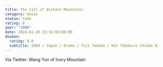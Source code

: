 ```yaml
---
title: The Call of Distant Mountains
category: movie
status: todo
rating: 0
year: "1980"
date: 2024-01-28 23:14:02+08:00
douban:
  rating: 8.8
  subtitle: 1980 / Japan / Drama / Yoji Yamada / Ken Takakura Chieko Baisho
---
```


Via Twitter: Wang Yun of Ivory Mountain
